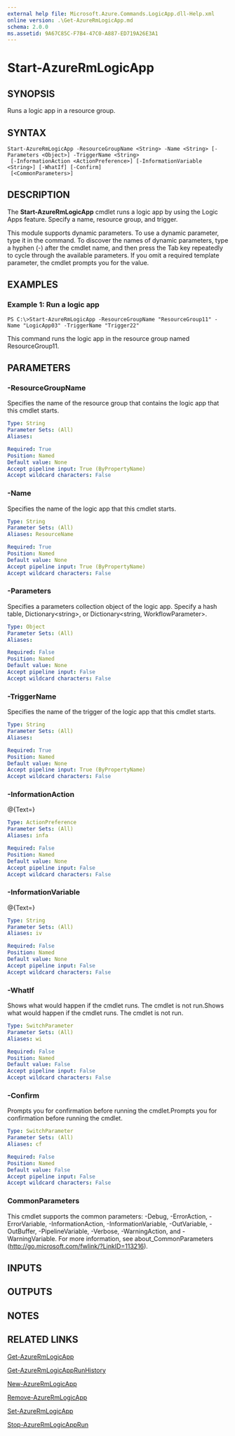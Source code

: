 ```yaml
---
external help file: Microsoft.Azure.Commands.LogicApp.dll-Help.xml
online version: .\Get-AzureRmLogicApp.md
schema: 2.0.0
ms.assetid: 9A67C85C-F7B4-47C0-A887-ED719A26E3A1
---
```


# Start-AzureRmLogicApp

## SYNOPSIS
Runs a logic app in a resource group.

## SYNTAX

```
Start-AzureRmLogicApp -ResourceGroupName <String> -Name <String> [-Parameters <Object>] -TriggerName <String>
 [-InformationAction <ActionPreference>] [-InformationVariable <String>] [-WhatIf] [-Confirm]
 [<CommonParameters>]
```

## DESCRIPTION
The **Start-AzureRmLogicApp** cmdlet runs a logic app by using the Logic Apps feature.
Specify a name, resource group, and trigger.

This module supports dynamic parameters.
To use a dynamic parameter, type it in the command.
To discover the names of dynamic parameters, type a hyphen (-) after the cmdlet name, and then press the Tab key repeatedly to cycle through the available parameters.
If you omit a required template parameter, the cmdlet prompts you for the value.

## EXAMPLES

### Example 1: Run a logic app
```
PS C:\>Start-AzureRmLogicApp -ResourceGroupName "ResourceGroup11" -Name "LogicApp03" -TriggerName "Trigger22"
```

This command runs the logic app in the resource group named ResourceGroup11.

## PARAMETERS

### -ResourceGroupName
Specifies the name of the resource group that contains the logic app that this cmdlet starts.

```yaml
Type: String
Parameter Sets: (All)
Aliases: 

Required: True
Position: Named
Default value: None
Accept pipeline input: True (ByPropertyName)
Accept wildcard characters: False
```

### -Name
Specifies the name of the logic app that this cmdlet starts.

```yaml
Type: String
Parameter Sets: (All)
Aliases: ResourceName

Required: True
Position: Named
Default value: None
Accept pipeline input: True (ByPropertyName)
Accept wildcard characters: False
```

### -Parameters
Specifies a parameters collection object of the logic app.
Specify a hash table, Dictionary\<string\>, or Dictionary\<string, WorkflowParameter\>.

```yaml
Type: Object
Parameter Sets: (All)
Aliases: 

Required: False
Position: Named
Default value: None
Accept pipeline input: False
Accept wildcard characters: False
```

### -TriggerName
Specifies the name of the trigger of the logic app that this cmdlet starts.

```yaml
Type: String
Parameter Sets: (All)
Aliases: 

Required: True
Position: Named
Default value: None
Accept pipeline input: True (ByPropertyName)
Accept wildcard characters: False
```

### -InformationAction
@{Text=}

```yaml
Type: ActionPreference
Parameter Sets: (All)
Aliases: infa

Required: False
Position: Named
Default value: None
Accept pipeline input: False
Accept wildcard characters: False
```

### -InformationVariable
@{Text=}

```yaml
Type: String
Parameter Sets: (All)
Aliases: iv

Required: False
Position: Named
Default value: None
Accept pipeline input: False
Accept wildcard characters: False
```

### -WhatIf
Shows what would happen if the cmdlet runs.
The cmdlet is not run.Shows what would happen if the cmdlet runs.
The cmdlet is not run.

```yaml
Type: SwitchParameter
Parameter Sets: (All)
Aliases: wi

Required: False
Position: Named
Default value: False
Accept pipeline input: False
Accept wildcard characters: False
```

### -Confirm
Prompts you for confirmation before running the cmdlet.Prompts you for confirmation before running the cmdlet.

```yaml
Type: SwitchParameter
Parameter Sets: (All)
Aliases: cf

Required: False
Position: Named
Default value: False
Accept pipeline input: False
Accept wildcard characters: False
```

### CommonParameters
This cmdlet supports the common parameters: -Debug, -ErrorAction, -ErrorVariable, -InformationAction, -InformationVariable, -OutVariable, -OutBuffer, -PipelineVariable, -Verbose, -WarningAction, and -WarningVariable. For more information, see about_CommonParameters (http://go.microsoft.com/fwlink/?LinkID=113216).

## INPUTS

## OUTPUTS

## NOTES

## RELATED LINKS

[Get-AzureRmLogicApp](.\Get-AzureRmLogicApp.md)

[Get-AzureRmLogicAppRunHistory](.\Get-AzureRmLogicAppRunHistory.md)

[New-AzureRmLogicApp](.\New-AzureRmLogicApp.md)

[Remove-AzureRmLogicApp](.\Remove-AzureRmLogicApp.md)

[Set-AzureRmLogicApp](.\Set-AzureRmLogicApp.md)

[Stop-AzureRmLogicAppRun](.\Stop-AzureRmLogicAppRun.md)


